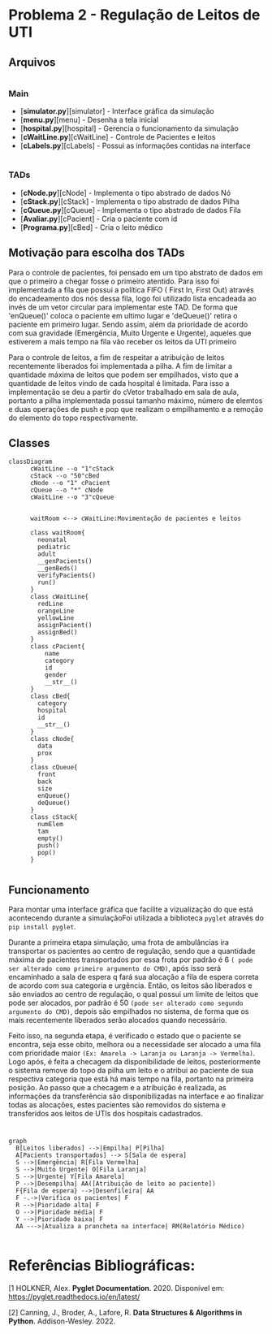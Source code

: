 # Problema 2 - Regulação de Leitos de UTI

## Arquivos
#
### Main
* [**simulator.py**][simulator] - Interface gráfica da simulação
* [**menu.py**][menu] - Desenha a tela inicial
* [**hospital.py**][hospital] - Gerencia o funcionamento da simulação
* [**cWaitLine.py**][cWaitLine] - Controle de Pacientes e leitos
* [**cLabels.py**][cLabels] - Possui as informações contidas na interface
#
### TADs
* [**cNode.py**][cNode] - Implementa o tipo abstrado de dados Nó
* [**cStack.py**][cStack] - Implementa o tipo abstrado de dados Pilha
* [**cQueue.py**][cQueue] - Implementa o tipo abstrado de dados Fila
* [**Avaliar.py**][cPacient] - Cria o paciente com id
* [**Programa.py**][cBed] - Cria o leito médico

## Motivação para escolha dos TADs
Para o controle de pacientes, foi pensado em um tipo abstrato de dados em que o primeiro a chegar fosse o primeiro atentido. Para isso foi implementada a fila que possui a política FIFO ( First In, First Out) através do encadeamento dos nós dessa fila, logo foi utilizado lista encadeada ao invés de um vetor circular para implementar este TAD. De forma que 'enQueue()' coloca o paciente em ultimo lugar e 'deQueue()' retira o paciente em primeiro lugar. Sendo assim, além da prioridade de acordo com sua gravidade (Emergência, Muito Urgente e Urgente), aqueles que estiverem a mais tempo na fila vão receber os leitos da UTI primeiro

Para o controle de leitos, a fim de respeitar a atribuição de leitos recentemente liberados foi implementada a pilha. A fim de limitar a quantidade máxima de leitos que podem ser empilhados, visto que a quantidade de leitos vindo de cada hospital é limitada. Para isso a implementação se deu a partir do cVetor trabalhado em sala de aula, portanto a pilha implementada possui tamanho máximo, número de elemtos e duas operações de push e pop que realizam o empilhamento e a remoção do elemento do topo respectivamente.
## Classes

```mermaid
classDiagram
      cWaitLine --o "1"cStack
      cStack --o "50"cBed
      cNode --o "1" cPacient
      cQueue --o "*" cNode
      cWaitLine --o "3"cQueue
      
      
      waitRoom <--> cWaitLine:Movimentação de pacientes e leitos
      
      class waitRoom{
        neonatal
        pediatric
        adult
        __genPacients()
        __genBeds()
        verifyPacients()
        run()
      }
      class cWaitLine{
        redLine
        orangeLine
        yellowLine
        assignPacient()
        assignBed()
      }
      class cPacient{
          name
          category
          id
          gender
          __str__()
      }
      class cBed{
        category
        hospital
        id
        __str__()
      }
      class cNode{
        data
        prox
      }
      class cQueue{
        front
        back
        size
        enQueue()
        deQueue()
      }
      class cStack{
        numElem
        tam
        empty()
        push()
        pop()
      }
```
#
## Funcionamento 
Para montar uma interface gráfica que facilite a vizualização do que está acontecendo durante a simulaçãoFoi utilizada a biblioteca `pyglet` através do `pip install pyglet`.

Durante a primeira etapa simulação, uma frota de ambulâncias ira transportar os pacientes ao centro de regulação, sendo que a quantidade máxima de pacientes transportados por essa frota por padrão é 6 `( pode ser alterado como primeiro argumento do CMD)`, após isso será encaminhado a sala de espera q fará sua alocação a fila de espera correta de acordo com sua categoria e urgência. Então, os leitos são liberados e são enviados ao centro de regulação, o qual possui um limite de leitos que pode ser alocados, por padrão é 50 `(pode ser alterado como segundo argumento do CMD)`, depois são empilhados no sistema, de forma que os mais recentemente liberados serão alocados quando necessário.

Feito isso, na segunda etapa, é verificado o estado que o paciente se encontra, seja esse obito, melhora ou a necessidade ser alocado a uma fila com prioridade maior `(Ex: Amarela -> Laranja ou Laranja -> Vermelha)`. Logo após, é feita a checagem da disponibilidade de leitos, posteriormente o sistema remove do topo da pilha um leito e o atribui ao paciente de sua respectiva categoria que está há mais tempo na fila, portanto na primeira posição. Ao passo que a checagem e a atribuição é realizada, as informações da transferência são disponibilizadas na interface e ao finalizar todas as alocações, estes pacientes são removidos do sistema e transferidos aos leitos de UTIs dos hospitais cadastrados.

#

```mermaid
graph
  B[Leitos liberados] -->|Empilha| P[Pilha]
  A[Pacients transportados] --> S[Sala de espera]
  S -->|Emergência| R[Fila Vermelha]
  S -->|Muito Urgente| O[Fila Laranja]
  S -->|Urgente| Y[Fila Amarela]
  P -->|Desempilha| AA([Atribuição de leito ao paciente])
  F{Fila de espera} -->|Desenfileira| AA
  F -.->|Verifica os pacientes| F
  R -->|Pioridade alta| F
  O -->|Pioridade média| F
  Y -->|Pioridade baixa| F
  AA --->|Atualiza a prancheta na interface| RM(Relatório Médico)
  

  ```
  # Referências Bibliográficas:

  [1 HOLKNER, Alex. **Pyglet Documentation**. 2020. Disponível em: https://pyglet.readthedocs.io/en/latest/

  [2] Canning, J., Broder, A., Lafore, R. **Data Structures & Algorithms in Python**. Addison-Wesley. 2022.
